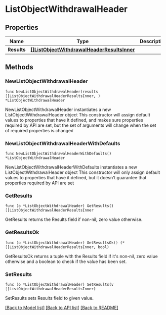 # ListObjectWithdrawalHeader

## Properties

Name | Type | Description | Notes
------------ | ------------- | ------------- | -------------
**Results** | [**[]ListObjectWithdrawalHeaderResultsInner**](ListObjectWithdrawalHeaderResultsInner.md) |  | 

## Methods

### NewListObjectWithdrawalHeader

`func NewListObjectWithdrawalHeader(results []ListObjectWithdrawalHeaderResultsInner, ) *ListObjectWithdrawalHeader`

NewListObjectWithdrawalHeader instantiates a new ListObjectWithdrawalHeader object
This constructor will assign default values to properties that have it defined,
and makes sure properties required by API are set, but the set of arguments
will change when the set of required properties is changed

### NewListObjectWithdrawalHeaderWithDefaults

`func NewListObjectWithdrawalHeaderWithDefaults() *ListObjectWithdrawalHeader`

NewListObjectWithdrawalHeaderWithDefaults instantiates a new ListObjectWithdrawalHeader object
This constructor will only assign default values to properties that have it defined,
but it doesn't guarantee that properties required by API are set

### GetResults

`func (o *ListObjectWithdrawalHeader) GetResults() []ListObjectWithdrawalHeaderResultsInner`

GetResults returns the Results field if non-nil, zero value otherwise.

### GetResultsOk

`func (o *ListObjectWithdrawalHeader) GetResultsOk() (*[]ListObjectWithdrawalHeaderResultsInner, bool)`

GetResultsOk returns a tuple with the Results field if it's non-nil, zero value otherwise
and a boolean to check if the value has been set.

### SetResults

`func (o *ListObjectWithdrawalHeader) SetResults(v []ListObjectWithdrawalHeaderResultsInner)`

SetResults sets Results field to given value.



[[Back to Model list]](../README.md#documentation-for-models) [[Back to API list]](../README.md#documentation-for-api-endpoints) [[Back to README]](../README.md)


